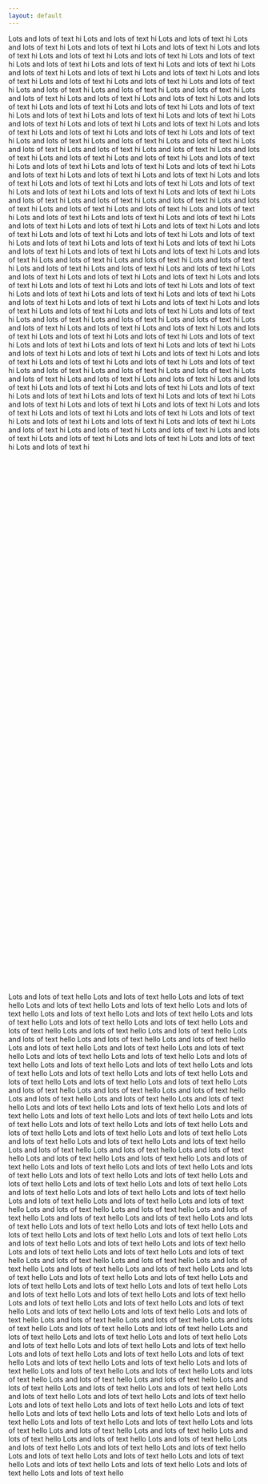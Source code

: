 ```yaml
---
layout: default
---
```


<span id=hi> 
Lots and lots of text hi
Lots and lots of text hi
Lots and lots of text hi
Lots and lots of text hi
Lots and lots of text hi
Lots and lots of text hi
Lots and lots of text hi
Lots and lots of text hi
Lots and lots of text hi
Lots and lots of text hi
Lots and lots of text hi
Lots and lots of text hi
Lots and lots of text hi
Lots and lots of text hi
Lots and lots of text hi
Lots and lots of text hi
Lots and lots of text hi
Lots and lots of text hi
Lots and lots of text hi
Lots and lots of text hi
Lots and lots of text hi
Lots and lots of text hi
Lots and lots of text hi
Lots and lots of text hi
Lots and lots of text hi
Lots and lots of text hi
Lots and lots of text hi
Lots and lots of text hi
Lots and lots of text hi
Lots and lots of text hi
Lots and lots of text hi
Lots and lots of text hi
Lots and lots of text hi
Lots and lots of text hi
Lots and lots of text hi
Lots and lots of text hi
Lots and lots of text hi
Lots and lots of text hi
Lots and lots of text hi
Lots and lots of text hi
Lots and lots of text hi
Lots and lots of text hi
Lots and lots of text hi
Lots and lots of text hi
Lots and lots of text hi
Lots and lots of text hi
Lots and lots of text hi
Lots and lots of text hi
Lots and lots of text hi
Lots and lots of text hi
Lots and lots of text hi
Lots and lots of text hi
Lots and lots of text hi
Lots and lots of text hi
Lots and lots of text hi
Lots and lots of text hi
Lots and lots of text hi
Lots and lots of text hi
Lots and lots of text hi
Lots and lots of text hi
Lots and lots of text hi
Lots and lots of text hi
Lots and lots of text hi
Lots and lots of text hi
Lots and lots of text hi
Lots and lots of text hi
Lots and lots of text hi
Lots and lots of text hi
Lots and lots of text hi
Lots and lots of text hi
Lots and lots of text hi
Lots and lots of text hi
Lots and lots of text hi
Lots and lots of text hi
Lots and lots of text hi
Lots and lots of text hi
Lots and lots of text hi
Lots and lots of text hi
Lots and lots of text hi
Lots and lots of text hi
Lots and lots of text hi
Lots and lots of text hi
Lots and lots of text hi
Lots and lots of text hi
Lots and lots of text hi
Lots and lots of text hi
Lots and lots of text hi
Lots and lots of text hi
Lots and lots of text hi
Lots and lots of text hi
Lots and lots of text hi
Lots and lots of text hi
Lots and lots of text hi
Lots and lots of text hi
Lots and lots of text hi
Lots and lots of text hi
Lots and lots of text hi
Lots and lots of text hi
Lots and lots of text hi
Lots and lots of text hi
Lots and lots of text hi
Lots and lots of text hi
Lots and lots of text hi
Lots and lots of text hi
Lots and lots of text hi
Lots and lots of text hi
Lots and lots of text hi
Lots and lots of text hi
Lots and lots of text hi
Lots and lots of text hi
Lots and lots of text hi
Lots and lots of text hi
Lots and lots of text hi
Lots and lots of text hi
Lots and lots of text hi
Lots and lots of text hi
Lots and lots of text hi
Lots and lots of text hi
Lots and lots of text hi
Lots and lots of text hi
Lots and lots of text hi
Lots and lots of text hi
Lots and lots of text hi
Lots and lots of text hi
Lots and lots of text hi
Lots and lots of text hi
Lots and lots of text hi
Lots and lots of text hi
Lots and lots of text hi
Lots and lots of text hi
Lots and lots of text hi
Lots and lots of text hi
Lots and lots of text hi
Lots and lots of text hi
Lots and lots of text hi
Lots and lots of text hi
Lots and lots of text hi
Lots and lots of text hi
Lots and lots of text hi
Lots and lots of text hi
Lots and lots of text hi
Lots and lots of text hi
Lots and lots of text hi
Lots and lots of text hi
Lots and lots of text hi
Lots and lots of text hi
Lots and lots of text hi
Lots and lots of text hi
Lots and lots of text hi
Lots and lots of text hi
Lots and lots of text hi
Lots and lots of text hi
Lots and lots of text hi
Lots and lots of text hi
Lots and lots of text hi
Lots and lots of text hi
Lots and lots of text hi
Lots and lots of text hi
Lots and lots of text hi
Lots and lots of text hi
Lots and lots of text hi
</span>

<br></br>
<br></br>
<br></br>
<br></br>
<br></br>
<br></br>
<br></br>
<br></br>
<br></br>
<br></br>
<br></br>
<br></br>
<br></br>
<br></br>
<br></br>
<br></br>
<br></br>
<br></br>
<br></br>
<br></br>
<br></br>
<br></br>
<br></br>
<br></br>
<br></br>
<br></br>
<br></br>
<br></br>
<br></br>
<br></br>
<br></br>


<span id=hello>

Lots and lots of text hello
Lots and lots of text hello
Lots and lots of text hello
Lots and lots of text hello
Lots and lots of text hello
Lots and lots of text hello
Lots and lots of text hello
Lots and lots of text hello
Lots and lots of text hello
Lots and lots of text hello
Lots and lots of text hello
Lots and lots of text hello
Lots and lots of text hello
Lots and lots of text hello
Lots and lots of text hello
Lots and lots of text hello
Lots and lots of text hello
Lots and lots of text hello
Lots and lots of text hello
Lots and lots of text hello
Lots and lots of text hello
Lots and lots of text hello
Lots and lots of text hello
Lots and lots of text hello
Lots and lots of text hello
Lots and lots of text hello
Lots and lots of text hello
Lots and lots of text hello
Lots and lots of text hello
Lots and lots of text hello
Lots and lots of text hello
Lots and lots of text hello
Lots and lots of text hello
Lots and lots of text hello
Lots and lots of text hello
Lots and lots of text hello
Lots and lots of text hello
Lots and lots of text hello
Lots and lots of text hello
Lots and lots of text hello
Lots and lots of text hello
Lots and lots of text hello
Lots and lots of text hello
Lots and lots of text hello
Lots and lots of text hello
Lots and lots of text hello
Lots and lots of text hello
Lots and lots of text hello
Lots and lots of text hello
Lots and lots of text hello
Lots and lots of text hello
Lots and lots of text hello
Lots and lots of text hello
Lots and lots of text hello
Lots and lots of text hello
Lots and lots of text hello
Lots and lots of text hello
Lots and lots of text hello
Lots and lots of text hello
Lots and lots of text hello
Lots and lots of text hello
Lots and lots of text hello
Lots and lots of text hello
Lots and lots of text hello
Lots and lots of text hello
Lots and lots of text hello
Lots and lots of text hello
Lots and lots of text hello
Lots and lots of text hello
Lots and lots of text hello
Lots and lots of text hello
Lots and lots of text hello
Lots and lots of text hello
Lots and lots of text hello
Lots and lots of text hello
Lots and lots of text hello
Lots and lots of text hello
Lots and lots of text hello
Lots and lots of text hello
Lots and lots of text hello
Lots and lots of text hello
Lots and lots of text hello
Lots and lots of text hello
Lots and lots of text hello
Lots and lots of text hello
Lots and lots of text hello
Lots and lots of text hello
Lots and lots of text hello
Lots and lots of text hello
Lots and lots of text hello
Lots and lots of text hello
Lots and lots of text hello
Lots and lots of text hello
Lots and lots of text hello
Lots and lots of text hello
Lots and lots of text hello
Lots and lots of text hello
Lots and lots of text hello
Lots and lots of text hello
Lots and lots of text hello
Lots and lots of text hello
Lots and lots of text hello
Lots and lots of text hello
Lots and lots of text hello
Lots and lots of text hello
Lots and lots of text hello
Lots and lots of text hello
Lots and lots of text hello
Lots and lots of text hello
Lots and lots of text hello
Lots and lots of text hello
Lots and lots of text hello
Lots and lots of text hello
Lots and lots of text hello
Lots and lots of text hello
Lots and lots of text hello
Lots and lots of text hello
Lots and lots of text hello
Lots and lots of text hello
Lots and lots of text hello
Lots and lots of text hello
Lots and lots of text hello
Lots and lots of text hello
Lots and lots of text hello
Lots and lots of text hello
Lots and lots of text hello
Lots and lots of text hello
Lots and lots of text hello
Lots and lots of text hello
Lots and lots of text hello
Lots and lots of text hello
Lots and lots of text hello
Lots and lots of text hello
Lots and lots of text hello
Lots and lots of text hello
Lots and lots of text hello
Lots and lots of text hello
Lots and lots of text hello
Lots and lots of text hello
Lots and lots of text hello
Lots and lots of text hello
Lots and lots of text hello
Lots and lots of text hello
Lots and lots of text hello
Lots and lots of text hello
Lots and lots of text hello
Lots and lots of text hello
Lots and lots of text hello
Lots and lots of text hello
Lots and lots of text hello
Lots and lots of text hello
Lots and lots of text hello
Lots and lots of text hello
Lots and lots of text hello
Lots and lots of text hello
Lots and lots of text hello
Lots and lots of text hello
Lots and lots of text hello
Lots and lots of text hello
Lots and lots of text hello

</span>
